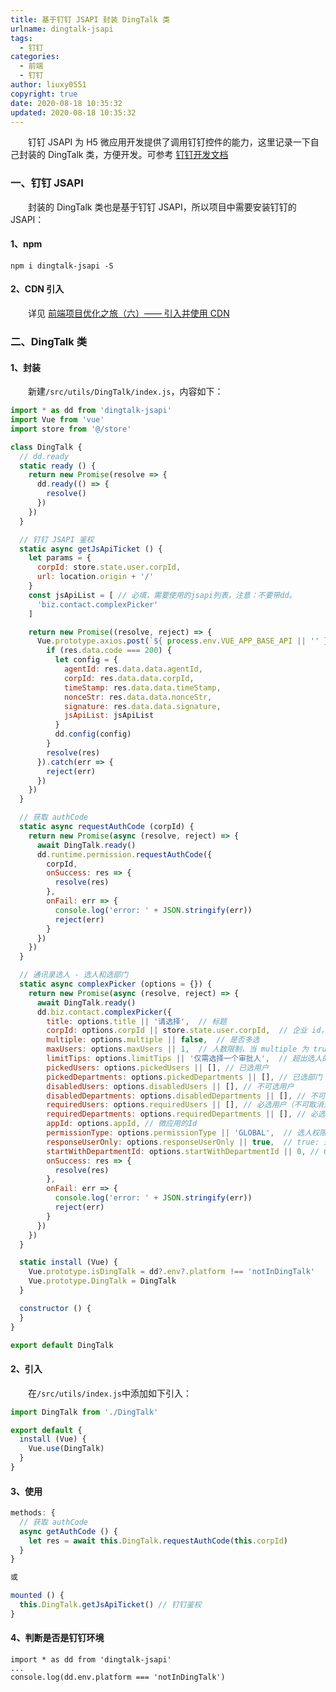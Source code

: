 ```yaml
---
title: 基于钉钉 JSAPI 封装 DingTalk 类
urlname: dingtalk-jsapi
tags:
  - 钉钉
categories:
  - 前端
  - 钉钉
author: liuxy0551
copyright: true
date: 2020-08-18 10:35:32
updated: 2020-08-18 10:35:32
---
```


&emsp;&emsp;钉钉 JSAPI 为 H5 微应用开发提供了调用钉钉控件的能力，这里记录一下自己封装的 DingTalk 类，方便开发。可参考 <a href="https://developers.dingtalk.com/document/app/jsapi-overview" target="_black">钉钉开发文档</a>

<!--more-->


### 一、钉钉 JSAPI

&emsp;&emsp;封装的 DingTalk 类也是基于钉钉 JSAPI，所以项目中需要安装钉钉的 JSAPI：

#### 1、npm
```
npm i dingtalk-jsapi -S
```

#### 2、CDN 引入

&emsp;&emsp;详见 <a href="https://liuxianyu.cn/article/vue-cli3-cdn.html" target="_black">前端项目优化之旅（六）—— 引入并使用 CDN</a>



### 二、DingTalk 类

#### 1、封装

&emsp;&emsp;新建`/src/utils/DingTalk/index.js`，内容如下：

``` javascript
import * as dd from 'dingtalk-jsapi'
import Vue from 'vue'
import store from '@/store'

class DingTalk {
  // dd.ready
  static ready () {
    return new Promise(resolve => {
      dd.ready(() => {
        resolve()
      })
    })
  }

  // 钉钉 JSAPI 鉴权
  static async getJsApiTicket () {
    let params = {
      corpId: store.state.user.corpId,
      url: location.origin + '/'
    }
    const jsApiList = [ // 必填，需要使用的jsapi列表，注意：不要带dd。
      'biz.contact.complexPicker'
    ]

    return new Promise((resolve, reject) => {
      Vue.prototype.axios.post(`${ process.env.VUE_APP_BASE_API || '' }/api/getJsApiTicket`, params).then(res => {
        if (res.data.code === 200) {
          let config = {
            agentId: res.data.data.agentId,
            corpId: res.data.data.corpId,
            timeStamp: res.data.data.timeStamp,
            nonceStr: res.data.data.nonceStr,
            signature: res.data.data.signature,
            jsApiList: jsApiList
          }
          dd.config(config)
        }
        resolve(res)
      }).catch(err => {
        reject(err)
      })
    })
  }

  // 获取 authCode
  static async requestAuthCode (corpId) {
    return new Promise(async (resolve, reject) => {
      await DingTalk.ready()
      dd.runtime.permission.requestAuthCode({
        corpId,
        onSuccess: res => {
          resolve(res)
        },
        onFail: err => {
          console.log('error: ' + JSON.stringify(err))
          reject(err)
        }
      })
    })
  }

  // 通讯录选人 - 选人和选部门
  static async complexPicker (options = {}) {
    return new Promise(async (resolve, reject) => {
      await DingTalk.ready()
      dd.biz.contact.complexPicker({
        title: options.title || '请选择',  // 标题
        corpId: options.corpId || store.state.user.corpId,  // 企业 id，corpId 必须是用户所属的企业的 corpId
        multiple: options.multiple || false,  // 是否多选
        maxUsers: options.maxUsers || 1,  // 人数限制，当 multiple 为 true 才生效，可选范围 1-1500
        limitTips: options.limitTips || '仅需选择一个审批人',  // 超出选人的人数限制之后的提示
        pickedUsers: options.pickedUsers || [], // 已选用户
        pickedDepartments: options.pickedDepartments || [], // 已选部门
        disabledUsers: options.disabledUsers || [], // 不可选用户
        disabledDepartments: options.disabledDepartments || [], // 不可选部门
        requiredUsers: options.requiredUsers || [], // 必选用户（不可取消选中状态）
        requiredDepartments: options.requiredDepartments || [], // 必选部门（不可取消选中状态）
        appId: options.appId, // 微应用的Id
        permissionType: options.permissionType || 'GLOBAL',  // 选人权限，目前只有GLOBAL这个参数，非必填
        responseUserOnly: options.responseUserOnly || true,  // true: 返回人员信息 false: 返回人员和部门信息
        startWithDepartmentId: options.startWithDepartmentId || 0, // 0: 表示从企业最上层开始 -1: 表示从自己所在部门开始
        onSuccess: res => {
          resolve(res)
        },
        onFail: err => {
          console.log('error: ' + JSON.stringify(err))
          reject(err)
        }
      })
    })
  }

  static install (Vue) {
    Vue.prototype.isDingTalk = dd?.env?.platform !== 'notInDingTalk'
    Vue.prototype.DingTalk = DingTalk
  }

  constructor () {
  }
}

export default DingTalk
```



#### 2、引入

&emsp;&emsp;在`/src/utils/index.js`中添加如下引入：

```javascript
import DingTalk from './DingTalk'

export default {
  install (Vue) {
    Vue.use(DingTalk)
  }
}
```


#### 3、使用
``` javascript
methods: {
  // 获取 authCode
  async getAuthCode () {
    let res = await this.DingTalk.requestAuthCode(this.corpId)
  }
}

或

mounted () {
  this.DingTalk.getJsApiTicket() // 钉钉鉴权
}
```

#### 4、判断是否是钉钉环境

```
import * as dd from 'dingtalk-jsapi'
...
console.log(dd.env.platform === 'notInDingTalk')
```
